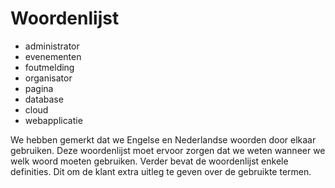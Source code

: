 # Woordenlijst

<ul>
<li> administrator </li>
<li> evenementen </li>
<li> foutmelding </li>
<li> organisator </li>
<li> pagina </li>
<li> database </li>
<li> cloud </li>
<li> webapplicatie </li>
</ul>

We hebben gemerkt dat we Engelse en Nederlandse woorden door elkaar gebruiken. Deze woordenlijst moet ervoor zorgen dat we weten wanneer we welk woord moeten gebruiken. Verder bevat de woordenlijst enkele definities. Dit om de klant extra uitleg te geven over de gebruikte termen.